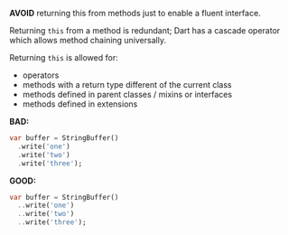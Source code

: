 
**AVOID** returning this from methods just to enable a fluent interface.

Returning `this` from a method is redundant; Dart has a cascade operator which
allows method chaining universally.

Returning `this` is allowed for:

- operators
- methods with a return type different of the current class
- methods defined in parent classes / mixins or interfaces
- methods defined in extensions

**BAD:**
```dart
var buffer = StringBuffer()
  .write('one')
  .write('two')
  .write('three');
```

**GOOD:**
```dart
var buffer = StringBuffer()
  ..write('one')
  ..write('two')
  ..write('three');
```

